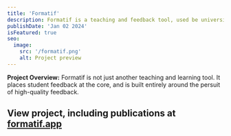 ```yaml
---
title: 'Formatif'
description: Formatif is a teaching and feedback tool, used be universities around Australia to supercharge their feedback.
publishDate: 'Jan 02 2024'
isFeatured: true
seo:
  image:
    src: '/formatif.png'
    alt: Project preview
---
```


<!-- ![Project preview](/formatif.png) -->

**Project Overview:**
Formatif is not just another teaching and learning tool. It places student feedback at the core, and is built entirely around the persuit of high-quality feedback.

## View project, including publications at [formatif.app](https://www.formatif.app/)
